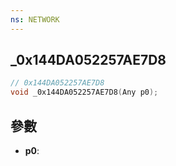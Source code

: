 ```yaml
---
ns: NETWORK
---
```

## _0x144DA052257AE7D8

```c
// 0x144DA052257AE7D8
void _0x144DA052257AE7D8(Any p0);
```


## 參數
* **p0**: 

